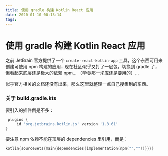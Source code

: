 ```yaml
---
title: 使用 gradle 构建 Kotlin React 应用
date: 2020-01-10 00:13:14
tags:
---
```

# 使用 gradle 构建 Kotlin React 应用

之前 JetBrain 官方提供了一个 `create-react-kotlin-app` 工具，这个东西可用来创建可使用 npm 构建的应用…现在社区似乎又打了一层包，切换到 gradle 了，但看起来底层还是极大的依赖 npm… （毕竟那一坨库还是要用的）…

似乎官方相关的文档还没有出来，那么这里就整理一点自己搜集到的东西。

### 关于 build.gradle.kts

要引入的插件倒是不多：
```gradle
 plugins {
     id 'org.jetbrains.kotlin.js' version '1.3.61'
}
```
要注意 npm 依赖不能在顶层的 dependencies 里引用，而是：
```kotlin
kotlin{sourceSets{main{dependencies{implementation(npm("",""))}}}}
```

